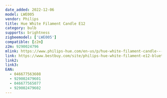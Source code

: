 ```yaml
---
date_added: 2022-12-06
model: LWE005
vendor: Philips
title: Hue White Filament Candle E12
category: bulb
supports: brightness
zigbeemodel: ['LWE005']
compatible: [z2m]
z2m: 9290024796
mlink: https://www.philips-hue.com/en-us/p/hue-white-filament-candle---e12-smart-bulb/046677563608
link: https://www.bestbuy.com/site/philips-hue-white-filament-e12-bluetooth-smart-led-bulb-black/6474459.p?skuId=6474459
link2: 
link3: 
EAN: 
  - 046677563608
  - 929002479601
  - 046677565077
  - 929002479602
---
```

